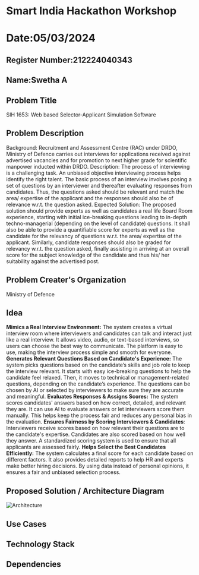 # Smart India Hackathon Workshop
# Date:05/03/2024
## Register Number:212224040343
## Name:Swetha A
## Problem Title
SIH 1653: Web based Selector-Applicant Simulation Software
## Problem Description
Background: Recruitment and Assessment Centre (RAC) under DRDO, Ministry of Defence carries out interviews for applications received against advertised vacancies and for promotion to next higher grade for scientific manpower inducted within DRDO. Description: The process of interviewing is a challenging task. An unbiased objective interviewing process helps identify the right talent. The basic process of an interview involves posing a set of questions by an interviewer and thereafter evaluating responses from candidates. Thus, the questions asked should be relevant and match the area/ expertise of the applicant and the responses should also be of relevance w.r.t. the question asked. Expected Solution: The proposed solution should provide experts as well as candidates a real life Board Room experience, starting with initial ice-breaking questions leading to in-depth techno-managerial (depending on the level of candidate) questions. It shall also be able to provide a quantifiable score for experts as well as the candidate for the relevancy of questions w.r.t. the area/ expertise of the applicant. Similarly, candidate responses should also be graded for relevancy w.r.t. the question asked, finally assisting in arriving at an overall score for the subject knowledge of the candidate and thus his/ her suitability against the advertised post.

## Problem Creater's Organization
Ministry of Defence

## Idea

**Mimics a Real Interview Environment:** The system creates a virtual interview room where interviewers and candidates can talk and interact just like a real interview. It allows video, audio, or text-based interviews, so users can choose the best way to communicate. The platform is easy to use, making the interview process simple and smooth for everyone.
**Generates Relevant Questions Based on Candidate's Experience:** The system picks questions based on the candidate’s skills and job role to keep the interview relevant. It starts with easy ice-breaking questions to help the candidate feel relaxed. Then, it moves to technical or management-related questions, depending on the candidate’s experience. The questions can be chosen by AI or selected by interviewers to make sure they are accurate and meaningful.
**Evaluates Responses & Assigns Scores:** The system scores candidates' answers based on how correct, detailed, and relevant they are. It can use AI to evaluate answers or let interviewers score them manually. This helps keep the process fair and reduces any personal bias in the evaluation.
**Ensures Fairness by Scoring Interviewers & Candidates**: Interviewers receive scores based on how relevant their questions are to the candidate's expertise. Candidates are also scored based on how well they answer. A standardized scoring system is used to ensure that all applicants are assessed fairly.
**Helps Select the Best Candidates Efficiently:** The system calculates a final score for each candidate based on different factors. It also provides detailed reports to help HR and experts make better hiring decisions. By using data instead of personal opinions, it ensures a fair and unbiased selection process.

## Proposed Solution / Architecture Diagram
![Architecture](https://github.com/user-attachments/assets/30df65dc-725c-4b9f-b659-3c18e094587d)


## Use Cases



## Technology Stack


## Dependencies

